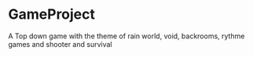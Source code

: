 # GameProject
A Top down game with the theme of rain world, void, backrooms, rythme games and shooter and survival
